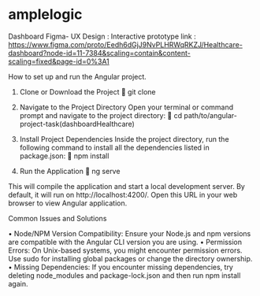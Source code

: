 # amplelogic

Dashboard Figma- UX Design : Interactive prototype link :
https://www.figma.com/proto/Eedh6dGjJ9NvPLHRWqRKZJ/Healthcare-dashboard?node-id=11-7384&scaling=contain&content-scaling=fixed&page-id=0%3A1

How to set up and run the Angular project.

1) Clone or Download the Project
     git clone <repository-url>

2) Navigate to the Project Directory
   Open your terminal or command prompt and navigate to the project directory:
   	cd path/to/angular-project-task(dashboardHealthcare)

3) Install Project Dependencies
   Inside the project directory, run the following command to install all the dependencies listed in package.json:
    npm install

4) Run the Application
     ng serve

This will compile the application and start a local development server. By default, it will run on http://localhost:4200/. Open this URL in your web browser to view Angular application.

Common Issues and Solutions

• Node/NPM Version Compatibility: Ensure your Node.js and npm versions are compatible with the Angular CLI version you are using.
• Permission Errors: On Unix-based systems, you might encounter permission errors. Use sudo for installing global packages or change the directory ownership.
• Missing Dependencies: If you encounter missing dependencies, try deleting node_modules and package-lock.json and then run npm install again.
